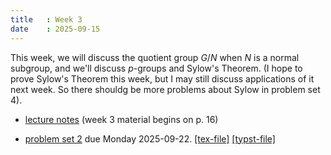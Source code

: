 ```yaml
---
title   : Week 3
date    : 2025-09-15
---
```


This week, we will discuss the quotient group $G/N$ when $N$ is a
normal subgroup, and we'll discuss $p$-groups and Sylow's Theorem. (I
hope to prove Sylow's Theorem this week, but I may still discuss
applications of it next week. So there shouldg be more problems about
Sylow in problem set 4).

- [lecture notes](/course-content/grad-algebra.pdf) (week 3 material begins on p. 16)

- [problem set 2](/course-content/2025-09-22--assignment3.pdf) due Monday 2025-09-22.
  [[tex-file]](/course-content/2025-09-22--assignment3-tex.tex)
  [[typst-file]](/course-content/2025-09-22--assignment3.typ)  

